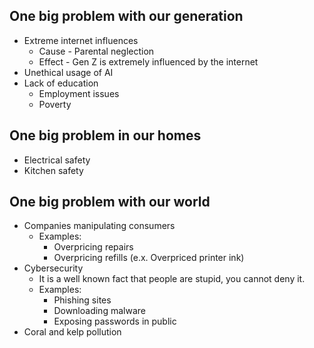 ## One big problem with our generation
- Extreme internet influences
	- Cause - Parental neglection
	- Effect - Gen Z is extremely influenced by the internet
- Unethical usage of AI
- Lack of education
	- Employment issues
	- Poverty
## One big problem in our homes
- Electrical safety
- Kitchen safety
## One big problem with our world
- Companies manipulating consumers
	- Examples:
		- Overpricing repairs
		- Overpricing refills (e.x. Overpriced printer ink)
- Cybersecurity
	- It is a well known fact that people are stupid, you cannot deny it.
	- Examples:
		- Phishing sites
		- Downloading malware
		- Exposing passwords in public
- Coral and kelp pollution